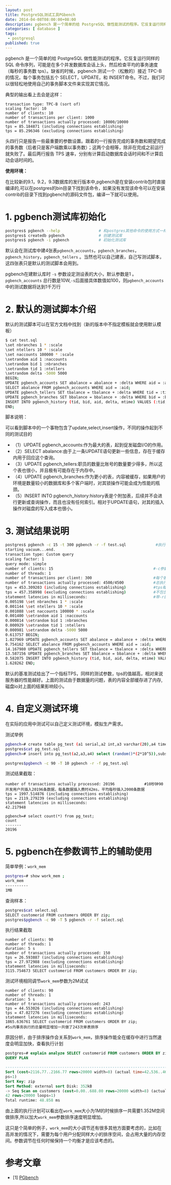 ```yaml
---
layout: post
title: PostgreSQL测试工具PGbench
date: 2014-04-08T08:00:00+08:00
description: pgbench 是一个简单的给 PostgreSQL 做性能测试的程序。它反复运行同样的 SQL 命令序列，可能是在多个并发数据库会话上头，然后检查平均的事务速度（每秒的事务数 tps）。缺省的时候，pgbench 测试一个（松散的）接近 TPC-B 的情况，每个事务包括五个 SELECT，UPDATE，和 INSERT命令。不过，我们可以很轻松地使用自己的事务脚本文件来实现其它情况。
categories: [ database ]
tags: 
 - postgresql
published: true
---
```


pgbench 是一个简单的给 PostgreSQL 做性能测试的程序。它反复运行同样的 SQL 命令序列，可能是在多个并发数据库会话上头，然后检查平均的事务速度（每秒的事务数 tps）。缺省的时候，pgbench 测试一个（松散的）接近 TPC-B 的情况，每个事务包括五个 SELECT，UPDATE，和 INSERT命令。不过，我们可以很轻松地使用自己的事务脚本文件来实现其它情况。

典型的输出看上去会是这样：

~~~
transaction type: TPC-B (sort of)
scaling factor: 10
number of clients: 10
number of transactions per client: 1000
number of transactions actually processed: 10000/10000
tps = 85.184871 (including connections establishing)
tps = 85.296346 (excluding connections establishing)
~~~

头四行只是报告一些最重要的参数设置。跟着的一行报告完成的事务数和期望完成的事务数（后者只是客户端数乘以事务数）；这两个会相等，除非在完成之前运行就失败了。最后两行报告 TPS 速率，分别有计算启动数据库会话时间和不计算启动会话时间的。

**使用环境：**

在比较新的9.1，9.2，9.3数据库的发行版本中,pgbench是在安装contrib包时直接编译的,可以在postgres的bin目录下找到该命令，如果没有发现该命令可以在安装contrib的目录下找到pgbench的源码文件包，编译一下就可以使用。

# 1. pgbench测试库初始化

~~~bash
postgres$ pgbench --help                 # 和postgres其他命令的使用方式一样，--help获取命令使用方式的简单介绍
postgres$ createdb pgbench               # 创建测试库
postgres$ pgbench -i pgbench             # 初始化测试库
~~~

默认会在测试库中建4张表`pgbench_accounts`，`pgbench_branches`，`pgbench_history`，`pgbench_tellers` 。当然也可以自己建表，自己写测试脚本，这四张表只是默认的测试脚本会用到。

pgbench在建默认库时 `-s` 参数设定测设表的大小，默认参数是1 。`pgbench_accounts` 总行数是10W,`-s`后面接具体数值如100，则`pgbench_accounts`中的测试数据将达到1千万行

# 2. 默认的测试脚本介绍

默认的测试脚本可以在官方文档中找到（新的版本中不指定模板就会使用默认模板）

~~~bash
$ cat test.sql
\set nbranches 1 * :scale
\set ntellers 10 * :scale
\set naccounts 100000 * :scale
\setrandom aid 1 :naccounts
\setrandom bid 1 :nbranches
\setrandom tid 1 :ntellers
\setrandom delta -5000 5000
BEGIN;
UPDATE pgbench_accounts SET abalance = abalance + :delta WHERE aid = :aid;
SELECT abalance FROM pgbench_accounts WHERE aid = :aid;
UPDATE pgbench_tellers SET tbalance = tbalance + :delta WHERE tid = :tid;
UPDATE pgbench_branches SET bbalance = bbalance + :delta WHERE bid = :bid;
INSERT INTO pgbench_history (tid, bid, aid, delta, mtime) VALUES (:tid, :bid, :aid, :delta, CURRENT_TIMESTAMP);
END;
~~~

脚本说明：

可以看到脚本中的一个事物包含了update,select,insert操作，不同的操作起到不同的测试目的

- （1）UPDATE pgbench_accounts:作为最大的表，起到促发磁盘I/O的作用。
- （2）SELECT abalance:由于上一条UPDATE语句更新一些信息，存在于缓存内用于回应这个查询。
- （3）UPDATE pgbench_tellers:职员的数量比账号的数量要少得多，所以这个表也很小，并且极有可能存在于内存中。
- （4）UPDATE pgbench_branches:作为更小的表，内容被缓存，如果用户的环境是数量较小的数据库和多个客户端时，对其锁操作可能会成为性能的瓶颈。
- （5）INSERT INTO pgbench_history:history表是个附加表，后续并不会进行更新或查询操作，而且也没有任何索引。相对于UPDATE语句，对其的插入操作对磁盘的写入成本也很小。
 
# 3. 测试结果说明

~~~bash
postgres$ pgbench -c 15 -t 300 pgbench -r -f test.sql             #执行命令
starting vacuum...end.
transaction type: Custom query
scaling factor: 1
query mode: simple 
number of clients: 15                                            #-c参数控制并发量
number of threads: 1                                                    
number of transactions per client: 300                           #每个客户端执行事务的数量
number of transactions actually processed: 4500/4500             #总执行量
tps = 453.309203 (including connections establishing)            #tps每秒钟处理的事务数包含网络开销      
tps = 457.358998 (excluding connections establishing)            #不包含网络开销
statement latencies in milliseconds:                             #带-r的效果，每个客户端事务具体的执行时间，单位是毫秒
0.005198 \set nbranches 1 * :scale                               
0.001144 \set ntellers 10 * :scale
0.001088 \set naccounts 100000 * :scale                     
0.001400 \setrandom aid 1 :naccounts
0.000814 \setrandom bid 1 :nbranches
0.000929 \setrandom tid 1 :ntellers
0.000981 \setrandom delta -5000 5000
0.613757 BEGIN;
1.027969 UPDATE pgbench_accounts SET abalance = abalance + :delta WHERE aid = :aid;
0.754162 SELECT abalance FROM pgbench_accounts WHERE aid = :aid;
14.167980 UPDATE pgbench_tellers SET tbalance = tbalance + :delta WHERE tid = :tid;
13.587156 UPDATE pgbench_branches SET bbalance = bbalance + :delta WHERE bid = :bid;
0.582075 INSERT INTO pgbench_history (tid, bid, aid, delta, mtime) VALUES (:tid, :bid, :aid, :delta, CURRENT_TIMESTAMP);
1.628262 END;
~~~

默认的基准测试给出了一个指标TPS，同样的测试参数，tps的值越高，相对来说服务器的性能越好。上面的测试由于数据量的问题，表的内容全部缓存进了内存,磁盘io对上面的结果影响较小。

# 4. 自定义测试环境

在实际的应用中测试可以自己定义测试环境，模拟生产需求。

测试举例

~~~bash
pgbench=# create table pg_test (a1 serial,a2 int,a3 varchar(20),a4 timestamp);                        #创建测试表
postgres$cat pg_test.sql
pgbench=# insert into pg_test(a2,a3,a4) select (random()*(2*10^5)),substr('abcdefghijklmnopqrstuvwxyz',1, (random()*26)::integer),now();
                                                                                                      #每个事务插入一条数据 
postgres$pgbench -c 90 -T 10 pgbench -r -f pg_test.sql                                                   #90个并发测试每秒插入的数据量
~~~ 
测试结果截取：

~~~
number of transactions actually processed: 20196             #10秒钟90并发用户共插入20196条数据，每条数据插入费时42ms，平均每秒插入2000条数据 
tps = 1997.514876 (including connections establishing)
tps = 2119.279239 (excluding connections establishing)
statement latencies in milliseconds:
42.217948
 
pgbench=# select count(*) from pg_test;
count 
-------
20196
~~~

# 5. pgbench在参数调节上的辅助使用

简单举例：`work_mem`

~~~bash
postgres=# show work_mem ;                                              #数据库当前的work_mem
work_mem 
----------
1MB
~~~

查询样本：

~~~bash
postgres$cat select.sql
SELECT customerid FROM customers ORDER BY zip;                          #orders表是一张postgres样例表，样例库全名dellstore2
postgres$pgbench -c 90 -T 5 pgbench -r -f select.sql                    #多用户并发做单表排序操作单个事务执行的时间可能会很大，但是平均事务执行时间和单个用户的执行时间差距没那么明显。
~~~

执行结果截取

~~~
number of clients: 90
number of threads: 1
duration: 5 s
number of transactions actually processed: 150
tps = 26.593887 (including connections establishing)
tps = 27.972988 (excluding connections establishing)
statement latencies in milliseconds:
3115.754673 SELECT customerid FROM customers ORDER BY zip;
~~~

测试环境相同调节`work_mem`参数为2M试试

~~~
number of clients: 90
number of threads: 1
duration: 5 s
number of transactions actually processed: 243
tps = 44.553026 (including connections establishing)
tps = 47.027276 (excluding connections establishing)
statement latencies in milliseconds:
1865.636761 SELECT customerid FROM customers ORDER BY zip;             #5s内事务执行的总量明显增加一共做了243次单表排序
~~~   

原因分析，由于排序操作会关系到`work_mem`，排序操作能全在缓存中进行当然速度会明显加快，查看执行计划

~~~sql
postgres=# explain analyze SELECT customerid FROM customers ORDER BY zip;
QUERY PLAN 

--------------------------------------------------------------------------------------------
Sort (cost=2116.77..2166.77 rows=20000 width=8) (actual time=42.536..46.117 rows=20000 loo
ps=1)
Sort Key: zip
Sort Method: external sort Disk: 352kB
-> Seq Scan on customers (cost=0.00..688.00 rows=20000 width=8) (actual time=0.013..8.9
42 rows=20000 loops=1)
Total runtime: 48.858 ms
~~~

由上面的执行计划可以看出在`work_mem`大小为1M的时候排序一共需要1.352M空间做排序,所以加大`work_mem`参数排序速度明显增加。

这只是个简单的例子，`work_mem`的大小调节还有很多其他方面要考虑的，比如在高并发的情况下，需要为每个用户分配同样大小的排序空间，会占用大量的内存空间。参数调节在任何时候保持一个均衡才是应该考虑的。

# 参考文章

- [1] [PGbench](http://www.pgsqldb.com:8079/mwiki/index.php/PGbench)
